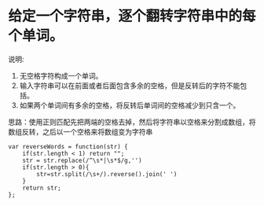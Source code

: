 # 给定一个字符串，逐个翻转字符串中的每个单词。

说明:

1. 无空格字符构成一个单词。  
2. 输入字符串可以在前面或者后面包含多余的空格，但是反转后的字符不能包括。  
3. 如果两个单词间有多余的空格，将反转后单词间的空格减少到只含一个。

思路：使用正则匹配先把两端的空格去掉，然后将字符串以空格来分割成数组，将数组反转，之后以一个空格来将数组变为字符串

```
var reverseWords = function(str) {
	if(str.length < 1) return "";
	str = str.replace(/^\s*|\s*$/g,'')
	if(str.length > 0){
		str=str.split(/\s+/).reverse().join(' ')
	}
	return str;
};
```